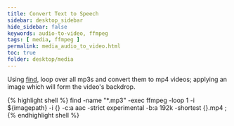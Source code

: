 ```yaml
---
title: Convert Text to Speech
sidebar: desktop_sidebar
hide_sidebar: false
keywords: audio-to-video, ffmpeg
tags: [ media, ffmpeg ]
permalink: media_audio_to_video.html
toc: true
folder: desktop/media
---
```


Using [find](/shell_find.html), loop over all mp3s and convert them to mp4 videos; applying an image which will form the video's backdrop.

{% highlight shell %}
find -name "*.mp3" -exec ffmpeg -loop 1 -i ${imagepath} -i {} -c:a aac -strict experimental -b:a 192k -shortest {}.mp4 \;
{% endhighlight shell %}
